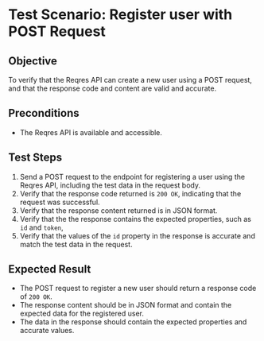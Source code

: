 # Test Scenario: Register user with POST Request

## Objective

To verify that the Reqres API can create a new user using a POST request, and that the response code and content are valid and accurate.

## Preconditions

- The Reqres API is available and accessible.

## Test Steps

1. Send a POST request to the endpoint for registering a user using the Reqres API, including the test data in the request body.
2. Verify that the response code returned is `200 OK`, indicating that the request was successful.
3. Verify that the response content returned is in JSON format.
4. Verify that the the response contains the expected properties, such as `id` and `token`,
5. Verify that the values of the `id` property in the response is accurate and match the test data in the request.

## Expected Result

- The POST request to register a new user should return a response code of `200 OK`.
- The response content should be in JSON format and contain the expected data for the registered user.
- The data in the response should contain the expected properties and accurate values.
